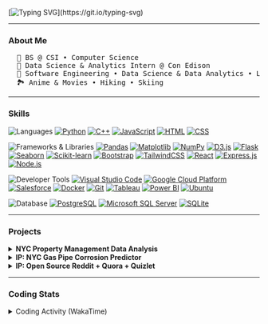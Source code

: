 [![Typing SVG](https://readme-typing-svg.demolab.com?font=Fira+Code&weight=300&size=30&duration=2000&pause=300&background=9082FF00&center=true&vCenter=true&multiline=true&random=true&width=1000&height=70&separator=%3D&lines=cout%3C%3C%22Hello+there%2C+Peter+here%22%3C%3Cendl;)](https://git.io/typing-svg)

----

### About Me
<pre>
  🏫 BS @ CSI • Computer Science
  🌱 Data Science & Analytics Intern @ Con Edison
  🤖 Software Engineering • Data Science & Data Analytics • Learning Full Stack Web Dev
  🏞️ Anime & Movies • Hiking • Skiing
</pre>

----

### Skills
![Languages](https://img.shields.io/static/v1?label=&message=Languages:&color=6B4226&style=flat-square)
[![Python](https://img.shields.io/static/v1?label=&message=Python&color=306998&logo=python&logoColor=white&style=flat-square)](https://www.python.org/)
[![C++](https://img.shields.io/static/v1?label=&message=C%2B%2B&color=00599C&logo=cplusplus&logoColor=white&style=flat-square)](https://isocpp.org/)
[![JavaScript](https://img.shields.io/static/v1?label=&message=JavaScript&color=F7DF1E&logo=javascript&logoColor=white&style=flat-square)](https://developer.mozilla.org/en-US/docs/Web/JavaScript)
[![HTML](https://img.shields.io/static/v1?label=&message=HTML&color=E34F26&logo=html5&logoColor=white&style=flat-square)](https://developer.mozilla.org/en-US/docs/Web/HTML)
[![CSS](https://img.shields.io/static/v1?label=&message=CSS&color=1572B6&logo=css3&logoColor=white&style=flat-square)](https://developer.mozilla.org/en-US/docs/Web/CSS)

![Frameworks & Libraries](https://img.shields.io/static/v1?label=&message=Frameworks%20%26%20Libraries:&color=6B4226&style=flat-square)
[![Pandas](https://img.shields.io/static/v1?label=&message=Pandas&color=150458&logoColor=white&style=flat-square)](https://pandas.pydata.org/)
[![Matplotlib](https://img.shields.io/static/v1?label=&message=Matplotlib&color=11557C&logoColor=white&style=flat-square)](https://matplotlib.org/)
[![NumPy](https://img.shields.io/static/v1?label=&message=NumPy&color=013243&logo=numpy&logoColor=white&style=flat-square)](https://numpy.org/)
[![D3.js](https://img.shields.io/static/v1?label=&message=D3.js&color=F9A03C&logo=d3.js&logoColor=white&style=flat-square)](https://d3js.org/)
[![Flask](https://img.shields.io/static/v1?label=&message=Flask&color=000000&logo=flask&logoColor=white&style=flat-square)](https://flask.palletsprojects.com/)
[![Seaborn](https://img.shields.io/static/v1?label=&message=Seaborn&color=388E3C&logo=python&logoColor=white&style=flat-square)](https://seaborn.pydata.org/)
[![Scikit-learn](https://img.shields.io/static/v1?label=&message=Scikit-learn&color=F7931E&logo=python&logoColor=white&style=flat-square)](https://scikit-learn.org/)
[![Bootstrap](https://img.shields.io/static/v1?logo=bootstrap&label=&message=Bootstrap&color=563D7C&logoColor=white&style=flat-square)](https://getbootstrap.com/)
[![TailwindCSS](https://img.shields.io/static/v1?logo=tailwind-css&label=&message=TailwindCSS&color=38B2AC&logoColor=white&style=flat-square)](https://tailwindcss.com/)
[![React](https://img.shields.io/static/v1?logo=react&label=&message=React&color=61DAFB&logoColor=white&style=flat-square)](https://reactjs.org/)
[![Express.js](https://img.shields.io/static/v1?logo=node.js&label=&message=Express.js&color=000000&logoColor=white&style=flat-square)](https://expressjs.com/)
[![Node.js](https://img.shields.io/static/v1?logo=node.js&label=&message=Node.js&color=339933&logoColor=white&style=flat-square)](https://nodejs.org/)


![Developer Tools](https://img.shields.io/static/v1?label=&message=Developer%20Tools:&color=6B4226&style=flat-square)
[![Visual Studio Code](https://img.shields.io/static/v1?logo=Visual-Studio-Code&label=&message=VS%20Code&color=007ACC&logoColor=white&style=flat-square)](https://code.visualstudio.com/)
[![Google Cloud Platform](https://img.shields.io/static/v1?logo=google-cloud&label=&message=GCP&color=4285F4&logoColor=white&style=flat-square)](https://cloud.google.com/)
[![Salesforce](https://img.shields.io/static/v1?logo=salesforce&label=&message=Salesforce&color=00A1E0&logoColor=white&style=flat-square)](https://www.salesforce.com/)
[![Docker](https://img.shields.io/static/v1?logo=docker&label=&message=Docker&color=2496ED&logoColor=white&style=flat-square)](https://www.docker.com/)
[![Git](https://img.shields.io/static/v1?logo=git&label=&message=Git&color=F05032&logoColor=white&style=flat-square)](https://git-scm.com/)
[![Tableau](https://img.shields.io/static/v1?logo=tableau&label=&message=Tableau&color=E97627&logoColor=white&style=flat-square)](https://www.tableau.com/)
[![Power BI](https://img.shields.io/static/v1?logo=powerbi&label=&message=Power%20BI&color=F2C811&logoColor=white&style=flat-square)](https://powerbi.microsoft.com/)
[![Ubuntu](https://img.shields.io/static/v1?logo=ubuntu&label=&message=Ubuntu&color=E95420&logoColor=white&style=flat-square)](https://ubuntu.com/)


![Database](https://img.shields.io/static/v1?label=&message=Database:&color=6B4226&style=flat-square)
[![PostgreSQL](https://img.shields.io/static/v1?logo=postgresql&label=&message=PostgreSQL&color=336791&logoColor=white&style=flat-square)](https://www.postgresql.org/)
[![Microsoft SQL Server](https://img.shields.io/static/v1?logo=microsoftsqlserver&label=&message=SQL%20Server&color=CC2927&logoColor=white&style=flat-square)](https://www.microsoft.com/en-us/sql-server)
[![SQLite](https://img.shields.io/static/v1?logo=sqlite&label=&message=SQLite&color=003B57&logoColor=white&style=flat-square)](https://www.sqlite.org/)

----
### Projects

<details>
  <summary><strong>NYC Property Management Data Analysis</strong></summary>
</details>
<details>
  <summary><strong>IP: NYC Gas Pipe Corrosion Predictor</strong></summary>
</details>
<details>
  <summary><strong>IP: Open Source Reddit + Quora + Quizlet</strong></summary>
</details>

----
### Coding Stats
<details>
  <summary>Coding Activity (WakaTime)</summary>
  
  <p>Below is a summary of my recent coding activity. Please note that some coding times might not be included.</p>
  
  <!--START_SECTION:waka-->
![Profile Views](http://img.shields.io/badge/Profile%20Views-0-blue)

**🐱 My GitHub Data** 

> 📦 14.6 kB Used in GitHub's Storage 
 > 
> 🏆 223 Contributions in the Year 2024
 > 
> 💼 Opted to Hire
 > 
> 📜 9 Public Repositories 
 > 
> 🔑 9 Private Repositories 
 > 
**I'm an Early 🐤** 

```text
🌞 Morning                65 commits          ████░░░░░░░░░░░░░░░░░░░░░   16.41 % 
🌆 Daytime                227 commits         ██████████████░░░░░░░░░░░   57.32 % 
🌃 Evening                104 commits         ███████░░░░░░░░░░░░░░░░░░   26.26 % 
🌙 Night                  0 commits           ░░░░░░░░░░░░░░░░░░░░░░░░░   00.00 % 
```
📅 **I'm Most Productive on Sunday** 

```text
Monday                   65 commits          ████░░░░░░░░░░░░░░░░░░░░░   16.41 % 
Tuesday                  45 commits          ███░░░░░░░░░░░░░░░░░░░░░░   11.36 % 
Wednesday                56 commits          ████░░░░░░░░░░░░░░░░░░░░░   14.14 % 
Thursday                 66 commits          ████░░░░░░░░░░░░░░░░░░░░░   16.67 % 
Friday                   36 commits          ██░░░░░░░░░░░░░░░░░░░░░░░   09.09 % 
Saturday                 43 commits          ███░░░░░░░░░░░░░░░░░░░░░░   10.86 % 
Sunday                   85 commits          █████░░░░░░░░░░░░░░░░░░░░   21.46 % 
```


📊 **This Week I Spent My Time On** 

```text
🕑︎ Time Zone: America/New_York

💬 Programming Languages: 
Python                   18 mins             ████████████░░░░░░░░░░░░░   46.43 % 
Markdown                 9 mins              ██████░░░░░░░░░░░░░░░░░░░   23.93 % 
Text                     3 mins              ██░░░░░░░░░░░░░░░░░░░░░░░   09.29 % 
JavaScript               3 mins              ██░░░░░░░░░░░░░░░░░░░░░░░   08.22 % 
TypeScript               3 mins              ██░░░░░░░░░░░░░░░░░░░░░░░   08.19 % 

🔥 Editors: 
VS Code                  39 mins             █████████████████████████   100.00 % 

💻 Operating System: 
Windows                  39 mins             █████████████████████████   100.00 % 
```

**I Mostly Code in Python** 

```text
Python                   5 repos             ██████████░░░░░░░░░░░░░░░   41.67 % 
Jupyter Notebook         2 repos             ████░░░░░░░░░░░░░░░░░░░░░   16.67 % 
HTML                     2 repos             ████░░░░░░░░░░░░░░░░░░░░░   16.67 % 
C++                      1 repo              ██░░░░░░░░░░░░░░░░░░░░░░░   08.33 % 
C                        1 repo              ██░░░░░░░░░░░░░░░░░░░░░░░   08.33 % 
```




 Last Updated on 22/11/2024 00:54:28 UTC
<!--END_SECTION:waka-->
</details>

